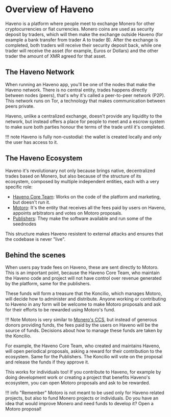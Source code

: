 # Overview of Haveno

Haveno is a platform where people meet to exchange Monero for other cryptocurrencies or fiat currencies. Monero coins are used as security deposit by traders, which will then make the exchange outside Haveno (for example a bank transfer from trader A to trader B). After the exchange is completed, both traders will receive their security deposit back, while one trader will receive the asset (for example, Euros or Dollars) and the other trader the amount of XMR agreed for that asset.

## The Haveno Network

When running an Haveno app, you'll be one of the nodes that make the Haveno network. There is no central entity, trades happens directly between nodes (peers), that's why it's called a peer-to-peer network (P2P). This network runs on Tor, a technology that makes communication between peers private.

Haveno, unlike a centralized exchange, doesn't provide any liquidity to the network, but instead offers a place for people to meet and a escrow system to make sure both parties honour the terms of the trade until it's completed.

!!! note
    Haveno is fully non-custodial: the wallet is created locally and only the user has access to it.

## The Haveno Ecosystem

Haveno it's revolutionary not only because brings native, decentralized trades based on Monero, but also because of the structure of its ecosystem, composed by multiple independent entities, each with a very specific role:

- [Haveno Core Team](roles/core-team.md): Works on the code of the platform and marketing, but doesn't run it.
- [Motoro](roles/motoro.md): It's the entity that receives all the fees paid by users on Haveno, appoints arbitrators and votes on Motoro proposals.
- [Publishers](roles/publishers.md): They make the software available and run some of the seednodes

This structure makes Haveno resistent to external attacks and ensures that the codebase is never "live".

## Behind the scenes

When users pay trade fees on Haveno, these are sent directly to Motoro. This is an important point, because the Haveno Core Team, who maintain the Haveno code and project will not have control over revenue generated by the platform, same for the publishers.

These funds will form a treasure that the Koncilio, which manages Motoro, will decide how to administer and distribute. Anyone working or contributing to Haveno in any form will be welcome to make Motoro proposals and ask for their efforts to be rewarded using Motoro's fund.

!!! Note
    Motoro is very similar to [Monero's CCS](https://ccs.getmonero.org), but instead of generous donors providing funds, the fees paid by the users on Haveno will be the source of funds. Decisions about how to manage these funds are taken by the Koncilio.

For example, the Haveno Core Team, who created and maintains Haveno, will open periodical proposals, asking a reward for their contribution to the ecosystem. Same for the Publishers. The Koncilio will vote on the proposal and release the funds if they approve it.

This works for individuals too! If you contribute to Haveno, for example by doing development work or creating a project that benefits Haveno's ecosystem, you can open Motoro proposals and ask to be rewarded.

!!! info "Remember"
    Motoro is not meant to be used only for Haveno related projects, but also to fund Monero projects or individuals. Do you have an idea that would improve Monero and need funds to develop it? Open a Motoro proposal!
